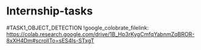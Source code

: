 # Internship-tasks
#TASK1_OBJECT_DETECTION
!google_colobrate_filelink: https://colab.research.google.com/drive/1B_Hp3rKygCmfqYabnmZqBROR-8xXH4Dm#scrollTo=sES4Is-STxgT
